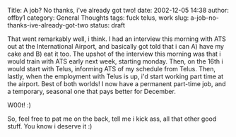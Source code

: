 Title: A job?  No thanks, i've already got two!
date: 2002-12-05 14:38
author: offby1
category: General Thoughts
tags: fuck telus, work
slug: a-job-no-thanks-ive-already-got-two
status: draft

That went remarkably well, i think. I had an interview this morning with ATS out at the International Airport, and basically got told that i can A) have my cake and B) eat it too. The upshot of the interview this morning was that i would train with ATS early next week, starting monday. Then, on the 16th i would start with Telus, informing ATS of my schedule from Telus. Then, lastly, when the employment with Telus is up, i\'d start working part time at the airport. Best of both worlds! I now have a permanent part-time job, and a temporary, seasonal one that pays better for December.

W00t! :)

So, feel free to pat me on the back, tell me i kick ass, all that other good stuff. You know i deserve it :)
